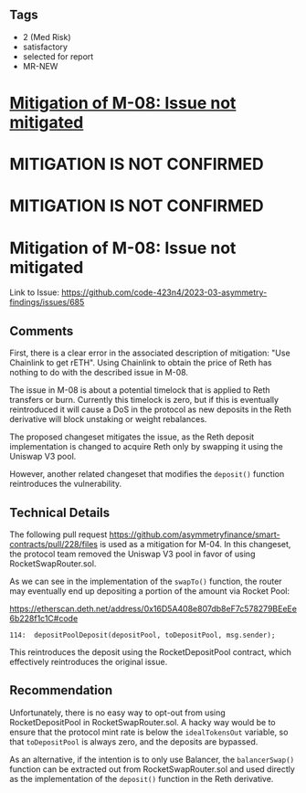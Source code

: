 ## Tags

- 2 (Med Risk)
- satisfactory
- selected for report
- MR-NEW

# [Mitigation of M-08: Issue not mitigated](https://github.com/code-423n4/2023-05-asymmetry-mitigation-findings/issues/51) 

# MITIGATION IS NOT CONFIRMED
# MITIGATION IS NOT CONFIRMED

# Mitigation of M-08: Issue not mitigated

Link to Issue: https://github.com/code-423n4/2023-03-asymmetry-findings/issues/685

## Comments

First, there is a clear error in the associated description of mitigation: "Use Chainlink to get rETH". Using Chainlink to obtain the price of Reth has nothing to do with the described issue in M-08.

The issue in M-08 is about a potential timelock that is applied to Reth transfers or burn. Currently this timelock is zero, but if this is eventually reintroduced it will cause a DoS in the protocol as new deposits in the Reth derivative will block unstaking or weight rebalances.

The proposed changeset mitigates the issue, as the Reth deposit implementation is changed to acquire Reth only by swapping it using the Uniswap V3 pool.

However, another related changeset that modifies the `deposit()` function reintroduces the vulnerability.

## Technical Details

The following pull request https://github.com/asymmetryfinance/smart-contracts/pull/228/files is used as a mitigation for M-04. In this changeset, the protocol team removed the Uniswap V3 pool in favor of using RocketSwapRouter.sol.

As we can see in the implementation of the `swapTo()` function, the router may eventually end up depositing a portion of the amount via Rocket Pool: 

https://etherscan.deth.net/address/0x16D5A408e807db8eF7c578279BEeEe6b228f1c1C#code

```solidity
114:  depositPoolDeposit(depositPool, toDepositPool, msg.sender);
```

This reintroduces the deposit using the RocketDepositPool contract, which effectively reintroduces the original issue.

## Recommendation

Unfortunately, there is no easy way to opt-out from using RocketDepositPool in RocketSwapRouter.sol. A hacky way would be to ensure that the protocol mint rate is below the `idealTokensOut` variable, so that `toDepositPool` is always zero, and the deposits are bypassed. 

As an alternative, if the intention is to only use Balancer, the `balancerSwap()` function can be extracted out from RocketSwapRouter.sol and used directly as the implementation of the `deposit()` function in the Reth derivative.
